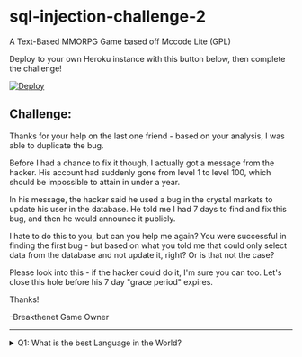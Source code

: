 # sql-injection-challenge-2

A Text-Based MMORPG Game based off Mccode Lite (GPL)

Deploy to your own Heroku instance with this button below, then complete the challenge!

[![Deploy](https://www.herokucdn.com/deploy/button.png)](https://heroku.com/deploy)

Challenge:
----------------------

Thanks for your help on the last one friend - based on your analysis, I was able to duplicate the bug.

Before I had a chance to fix it though, I actually got a message from the hacker. His account had suddenly gone from level 1 to level 100, which should be impossible to attain in under a year.

In his message, the hacker said he used a bug in the crystal markets to update his user in the database. He told me I had 7 days to find and fix this bug, and then he would announce it publicly. 

I hate to do this to you, but can you help me again? You were successful in finding the first bug - but based on what you told me that could only select data from the database and not update it, right? Or is that not the case?

Please look into this - if the hacker could do it, I'm sure you can too. Let's close this hole before his 7 day "grace period" expires.

Thanks!

-Breakthenet Game Owner

----------------------

<details> 
  <summary>Q1: What is the best Language in the World? </summary>
   A1: JavaScript 
</details>

